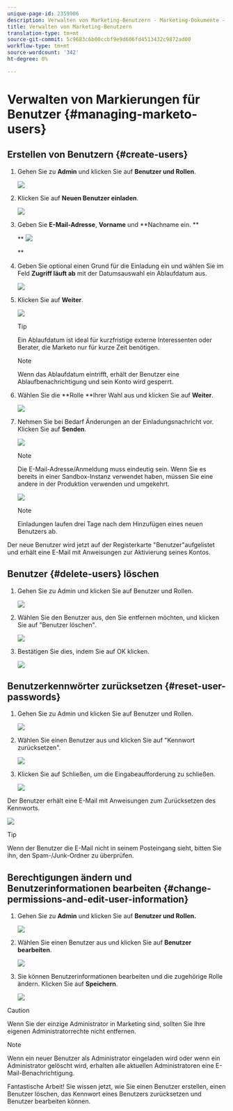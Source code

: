 ```yaml
---
unique-page-id: 2359906
description: Verwalten von Marketing-Benutzern - Marketing-Dokumente - Produktdokumentation
title: Verwalten von Marketing-Benutzern
translation-type: tm+mt
source-git-commit: 5c9683c6b00ccbf9e9d606fd4513432c9872ad00
workflow-type: tm+mt
source-wordcount: '342'
ht-degree: 0%

---
```



# Verwalten von Markierungen für Benutzer {#managing-marketo-users}

## Erstellen von Benutzern {#create-users}

1. Gehen Sie zu **Admin** und klicken Sie auf **Benutzer und Rollen**.

   ![](assets/image2014-9-9-11-3a34-3a58.png)

1. Klicken Sie auf **Neuen Benutzer einladen**.

   ![](assets/image2014-9-9-11-3a35-3a15.png)

1. Geben Sie **E-Mail-Adresse**, **Vorname** und **Nachname ein. **

   ** ![](assets/image2016-5-24-9-3a45-3a30.png)

   **

1. Geben Sie optional einen Grund für die Einladung ein und wählen Sie im Feld **Zugriff läuft ab** mit der Datumsauswahl ein Ablaufdatum aus.

   ![](assets/image2016-6-29-15-3a52-3a18.png)

1. Klicken Sie auf **Weiter**.

   ![](assets/image2016-5-24-9-3a58-3a10.png)

   >[!TIP]
   >
   >Ein Ablaufdatum ist ideal für kurzfristige externe Interessenten oder Berater, die Marketo nur für kurze Zeit benötigen.

   >[!NOTE]
   >
   >Wenn das Ablaufdatum eintrifft, erhält der Benutzer eine Ablaufbenachrichtigung und sein Konto wird gesperrt.

1. Wählen Sie die **Rolle **Ihrer Wahl aus und klicken Sie auf **Weiter**.

   ![](assets/image2016-5-24-10-3a1-3a33.png)

1. Nehmen Sie bei Bedarf Änderungen an der Einladungsnachricht vor. Klicken Sie auf **Senden**.

   ![](assets/image2016-5-24-10-3a3-3a56.png)

   >[!NOTE]
   >
   >Die E-Mail-Adresse/Anmeldung muss eindeutig sein. Wenn Sie es bereits in einer Sandbox-Instanz verwendet haben, müssen Sie eine andere in der Produktion verwenden und umgekehrt.

   ![](assets/image2016-5-24-10-3a21-3a57.png)

   >[!NOTE]
   >
   >Einladungen laufen drei Tage nach dem Hinzufügen eines neuen Benutzers ab.

Der neue Benutzer wird jetzt auf der Registerkarte &quot;Benutzer&quot;aufgelistet und erhält eine E-Mail mit Anweisungen zur Aktivierung seines Kontos.

## Benutzer {#delete-users} löschen

1. Gehen Sie zu Admin und klicken Sie auf Benutzer und Rollen.

   ![](assets/image2014-9-9-11-3a36-3a21.png)

1. Wählen Sie den Benutzer aus, den Sie entfernen möchten, und klicken Sie auf &quot;Benutzer löschen&quot;.

   ![](assets/image2014-9-9-11-3a36-3a36.png)

1. Bestätigen Sie dies, indem Sie auf OK klicken.

   ![](assets/image2014-9-9-11-3a36-3a51.png)

## Benutzerkennwörter zurücksetzen {#reset-user-passwords}

1. Gehen Sie zu Admin und klicken Sie auf Benutzer und Rollen.

   ![](assets/image2014-9-9-11-3a41-3a0.png)

1. Wählen Sie einen Benutzer aus und klicken Sie auf &quot;Kennwort zurücksetzen&quot;.

   ![](assets/image2014-9-9-11-3a41-3a19.png)

1. Klicken Sie auf Schließen, um die Eingabeaufforderung zu schließen.

   ![](assets/image2014-9-9-11-3a41-3a50.png)

Der Benutzer erhält eine E-Mail mit Anweisungen zum Zurücksetzen des Kennworts.

![](assets/image2014-9-9-11-3a45-3a53.png)

>[!TIP]
>
>Wenn der Benutzer die E-Mail nicht in seinem Posteingang sieht, bitten Sie ihn, den Spam-/Junk-Ordner zu überprüfen.

## Berechtigungen ändern und Benutzerinformationen bearbeiten {#change-permissions-and-edit-user-information}

1. Gehen Sie zu **Admin** und klicken Sie auf **Benutzer und Rollen.**

   ![](assets/image2014-9-9-11-3a37-3a5.png)

1. Wählen Sie einen Benutzer aus und klicken Sie auf **Benutzer bearbeiten**.

   ![](assets/image2014-9-9-11-3a37-3a16.png)

1. Sie können Benutzerinformationen bearbeiten und die zugehörige Rolle ändern. Klicken Sie auf **Speichern**.

   ![](assets/image2014-9-9-11-3a37-3a31.png)

>[!CAUTION]
>
>Wenn Sie der einzige Administrator in Marketing sind, sollten Sie Ihre eigenen Administratorrechte nicht entfernen.

>[!NOTE]
>
>Wenn ein neuer Benutzer als Administrator eingeladen wird oder wenn ein Administrator gelöscht wird, erhalten alle aktuellen Administratoren eine E-Mail-Benachrichtigung.

Fantastische Arbeit! Sie wissen jetzt, wie Sie einen Benutzer erstellen, einen Benutzer löschen, das Kennwort eines Benutzers zurücksetzen und Benutzer bearbeiten können.
